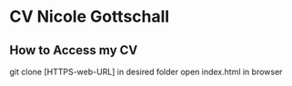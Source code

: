 # CV Nicole Gottschall

## How to Access my CV

git clone [HTTPS-web-URL] in desired folder
open index.html in browser
